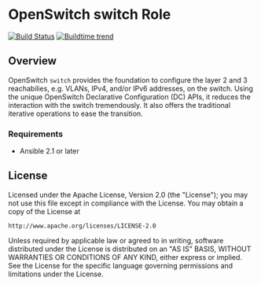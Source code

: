 # OpenSwitch switch Role

[![Build Status](https://travis-ci.org/keinohguchi/ops-switch-role.svg)](https://travis-ci.org/keinohguchi/ops-switch-role)
[![Buildtime trend](https://buildtimetrend.herokuapp.com/badge/keinohguchi/ops-switch-role/latest)](https://buildtimetrend.herokuapp.com/dashboard/keinohguchi/ops-switch-role/)

## Overview

OpenSwitch `switch` provides the foundation to configure the layer 2 and 3
reachabilies, e.g. VLANs, IPv4, and/or IPv6 addresses, on the switch.
Using the unique OpenSwitch Declarative Configuration (DC) APIs, it reduces
the interaction with the switch tremendously.  It also offers the traditional
iterative operations to ease the transition.

### Requirements

- Ansible 2.1 or later

## License

Licensed under the Apache License, Version 2.0 (the "License");
you may not use this file except in compliance with the License.
You may obtain a copy of the License at

    http://www.apache.org/licenses/LICENSE-2.0

Unless required by applicable law or agreed to in writing, software
distributed under the License is distributed on an "AS IS" BASIS,
WITHOUT WARRANTIES OR CONDITIONS OF ANY KIND, either express or implied.
See the License for the specific language governing permissions and
limitations under the License.
